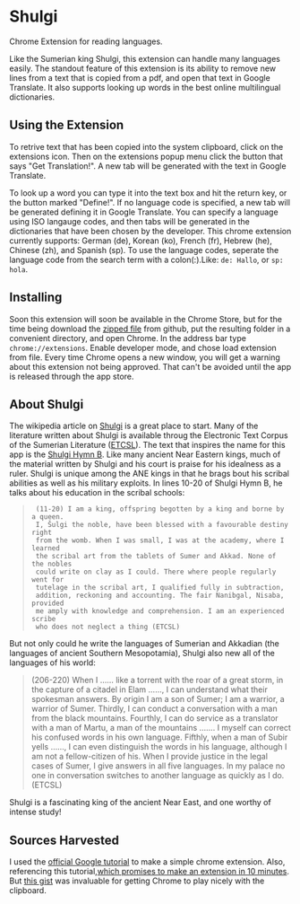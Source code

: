 # Shulgi
Chrome Extension for reading languages.

Like the Sumerian king Shulgi, this extension can handle many languages
easily. The standout feature of this extension is its ability to remove new
lines from a text that is copied from a pdf, and open that text in Google
Translate. It also supports looking up words in the best online
multilingual dictionaries. 

## Using the Extension 

To retrive text that has been copied into the system clipboard, click on the
extensions icon. Then on the extensions popup menu click the button that says
"Get Translation!". A new tab will be generated with the text in Google Translate. 

To look up a word you can type it into the text box and hit the return key, or
the button marked "Define!". If no language code is specified, a new tab will
be generated defining it in Google Translate. You can specify a language using
ISO langauge codes, and then tabs will be generated in the dictionaries that
have been chosen by the developer. This chrome extension currently supports:
German (de), Korean (ko), French (fr), Hebrew (he), Chinese (zh), and
Spanish (sp). To use the language codes, seperate the language code from the
search term with a colon(:).Like: `de: Hallo`, or `sp: hola`. 

## Installing

Soon this extension will soon be available in the Chrome Store, but
for the time being download the [zipped file][GitZip] from github, put the resulting
folder in a convenient directory, and open Chrome. In the address bar type
`chrome://extensions`. Enable developer mode, and chose load extension from
file. Every time Chrome opens a new window, you will get a warning about this
extension not being approved. That can't be avoided until the app is released
through the app store.

## About Shulgi 

The wikipedia article on [Shulgi][ShulgiW] is a great place to start. Many of the
literature written about Shulgi is available throug the Electronic Text Corpus
of the Sumerian Literature ([ETCSL][etcsl]). The text that inspires the name for this app
is the [Shulgi Hymn B][ShulgiB]. Like many ancient Near Eastern kings, much of
the material written by Shulgi and his court is praise for his idealness as a
ruler. Shulgi is unique among the ANE kings in that he brags bout his scribal
abilities as well as his military exploits. In lines 10-20 of Shulgi Hymn B,
he talks about his education in the scribal schools:
>      (11-20) I am a king, offspring begotten by a king and borne by a queen.
>      I, Šulgi the noble, have been blessed with a favourable destiny right
>      from the womb. When I was small, I was at the academy, where I learned
>      the scribal art from the tablets of Sumer and Akkad. None of the nobles
>      could write on clay as I could. There where people regularly went for
>      tutelage in the scribal art, I qualified fully in subtraction,
>      addition, reckoning and accounting. The fair Nanibgal, Nisaba, provided
>      me amply with knowledge and comprehension. I am an experienced scribe
>      who does not neglect a thing (ETCSL)

But not only could he write the languages of Sumerian and Akkadian (the
languages of ancient Southern Mesopotamia), Shulgi also new all of the
languages of his world: 
>    (206-220) When I …… like a torrent with the roar of a great storm, in the
>    capture of a citadel in Elam ……, I can understand what their spokesman
>    answers. By origin I am a son of Sumer; I am a warrior, a warrior of
>    Sumer. Thirdly, I can conduct a conversation with a man from the black
>    mountains. Fourthly, I can do service as a translator with a man of
>    Martu, a man of the mountains ……. I myself can correct his confused words
>    in his own language.  Fifthly, when a man of Subir yells ……, I can even
>    distinguish the words in his language, although I am not a fellow-citizen
>    of his. When I provide justice in the legal cases of Sumer, I give
>    answers in all five languages. In my palace no one in conversation
>    switches to another language as quickly as I do. (ETCSL)

Shulgi is a fascinating king of the ancient Near East, and one worthy of
intense study! 

## Sources Harvested 

I used the [official Google tutorial][chrometut] to make a simple chrome
extension.  Also, referencing this tutorial,[which promises to make an
extension in 10 minutes][tenmin]. But [this gist][clipboardgist] was
invaluable for getting Chrome to play nicely with the clipboard.

[GitZip]: https://github.com/e2dubba/shulgi/archive/master.zip "Github Zip file"
[ShulgiW]: https://en.wikipedia.org/wiki/Shulgi "Shulgi Wikipedia"
[ShulgiB]: http://etcsl.orinst.ox.ac.uk/cgi-bin/etcsl.cgi?text=t.2.4.2.02 "ShulgiB"
[etcsl]: http://etcsl.orinst.ox.ac.uk/edition2/etcslbycat.php "ETCSL"
[chrometut]: https://developer.chrome.com/extensions/getstarted "Chrome Tutorial"
[tenmin]: https://www.sitepoint.com/create-chrome-extension-10-minutes-flat/ "Ten Min Tutorial"
[clipboardgist]: https://gist.github.com/srsudar/e9a41228f06f32f272a2#file-background-js "Gist"

